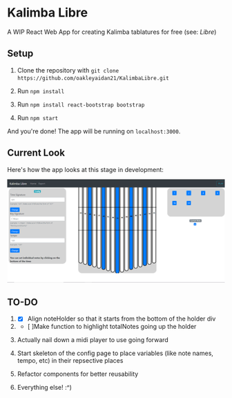 # Kalimba Libre

A WIP React Web App for creating Kalimba tablatures for free (see: _Libre_)

## Setup

1. Clone the repository with
   `git clone https://github.com/oakleyaidan21/KalimbaLibre.git`

2. Run `npm install`

3. Run `npm install react-bootstrap bootstrap`

4. Run `npm start`

And you're done! The app will be running on `localhost:3000`.

## Current Look

Here's how the app looks at this stage in development:

![alt_text](https://github.com/oakleyaidan21/KalimbaLibre/blob/master/public/wipS.PNG)

## TO-DO

1. - [x] Align noteHolder so that it starts from the bottom of the holder div

2. - [ ]Make function to highlight totalNotes going up the holder

3. Actually nail down a midi player to use going forward

4. Start skeleton of the config page to place variables (like note names, tempo, etc) in their repsective places

5. Refactor components for better reusability

6. Everything else! :^)
